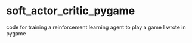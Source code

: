 # soft_actor_critic_pygame
code for training a reinforcement learning agent to play a game I wrote in pygame
